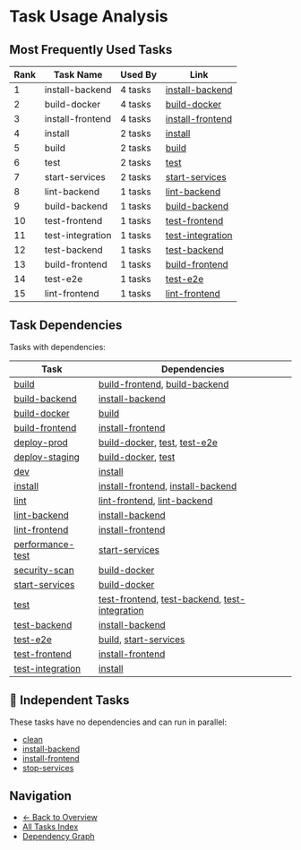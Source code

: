 # Task Usage Analysis

## Most Frequently Used Tasks

| Rank | Task Name | Used By | Link |
|------|-----------|---------|------|
| 1 | install-backend | 4 tasks | [install-backend](../tasks/install-backend.md) |
| 2 | build-docker | 4 tasks | [build-docker](../tasks/build-docker.md) |
| 3 | install-frontend | 4 tasks | [install-frontend](../tasks/install-frontend.md) |
| 4 | install | 2 tasks | [install](../tasks/install.md) |
| 5 | build | 2 tasks | [build](../tasks/build.md) |
| 6 | test | 2 tasks | [test](../tasks/test.md) |
| 7 | start-services | 2 tasks | [start-services](../tasks/start-services.md) |
| 8 | lint-backend | 1 tasks | [lint-backend](../tasks/lint-backend.md) |
| 9 | build-backend | 1 tasks | [build-backend](../tasks/build-backend.md) |
| 10 | test-frontend | 1 tasks | [test-frontend](../tasks/test-frontend.md) |
| 11 | test-integration | 1 tasks | [test-integration](../tasks/test-integration.md) |
| 12 | test-backend | 1 tasks | [test-backend](../tasks/test-backend.md) |
| 13 | build-frontend | 1 tasks | [build-frontend](../tasks/build-frontend.md) |
| 14 | test-e2e | 1 tasks | [test-e2e](../tasks/test-e2e.md) |
| 15 | lint-frontend | 1 tasks | [lint-frontend](../tasks/lint-frontend.md) |

## Task Dependencies

Tasks with dependencies:

| Task | Dependencies |
|------|-------------|
| [build](../tasks/build.md) | [build-frontend](../tasks/build-frontend.md), [build-backend](../tasks/build-backend.md) |
| [build-backend](../tasks/build-backend.md) | [install-backend](../tasks/install-backend.md) |
| [build-docker](../tasks/build-docker.md) | [build](../tasks/build.md) |
| [build-frontend](../tasks/build-frontend.md) | [install-frontend](../tasks/install-frontend.md) |
| [deploy-prod](../tasks/deploy-prod.md) | [build-docker](../tasks/build-docker.md), [test](../tasks/test.md), [test-e2e](../tasks/test-e2e.md) |
| [deploy-staging](../tasks/deploy-staging.md) | [build-docker](../tasks/build-docker.md), [test](../tasks/test.md) |
| [dev](../tasks/dev.md) | [install](../tasks/install.md) |
| [install](../tasks/install.md) | [install-frontend](../tasks/install-frontend.md), [install-backend](../tasks/install-backend.md) |
| [lint](../tasks/lint.md) | [lint-frontend](../tasks/lint-frontend.md), [lint-backend](../tasks/lint-backend.md) |
| [lint-backend](../tasks/lint-backend.md) | [install-backend](../tasks/install-backend.md) |
| [lint-frontend](../tasks/lint-frontend.md) | [install-frontend](../tasks/install-frontend.md) |
| [performance-test](../tasks/performance-test.md) | [start-services](../tasks/start-services.md) |
| [security-scan](../tasks/security-scan.md) | [build-docker](../tasks/build-docker.md) |
| [start-services](../tasks/start-services.md) | [build-docker](../tasks/build-docker.md) |
| [test](../tasks/test.md) | [test-frontend](../tasks/test-frontend.md), [test-backend](../tasks/test-backend.md), [test-integration](../tasks/test-integration.md) |
| [test-backend](../tasks/test-backend.md) | [install-backend](../tasks/install-backend.md) |
| [test-e2e](../tasks/test-e2e.md) | [build](../tasks/build.md), [start-services](../tasks/start-services.md) |
| [test-frontend](../tasks/test-frontend.md) | [install-frontend](../tasks/install-frontend.md) |
| [test-integration](../tasks/test-integration.md) | [install](../tasks/install.md) |

## 🚀 Independent Tasks

These tasks have no dependencies and can run in parallel:

- [clean](../tasks/clean.md)
- [install-backend](../tasks/install-backend.md)
- [install-frontend](../tasks/install-frontend.md)
- [stop-services](../tasks/stop-services.md)

## Navigation

- [← Back to Overview](../README.md)
- [All Tasks Index](all-tasks.md)
- [Dependency Graph](../tasks/dependency-graph.md)

